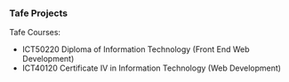 <section id="tafe" class="content">


### Tafe Projects

Tafe Courses:

- ICT50220 Diploma of Information Technology (Front End Web Development)
- ICT40120 Certificate IV in Information Technology (Web Development)

<article class="home-article">


